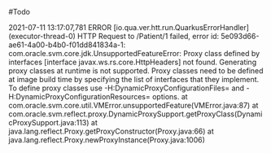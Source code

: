 #Todo

2021-07-11 13:17:07,781 ERROR [io.qua.ver.htt.run.QuarkusErrorHandler] (executor-thread-0) HTTP Request to /Patient/1 failed, error id: 5e093d66-ae61-4a00-b4b0-f01dd841834a-1: com.oracle.svm.core.jdk.UnsupportedFeatureError: Proxy class defined by interfaces [interface javax.ws.rs.core.HttpHeaders] not found. Generating proxy classes at runtime is not supported. Proxy classes need to be defined at image build time by specifying the list of interfaces that they implement. To define proxy classes use -H:DynamicProxyConfigurationFiles=<comma-separated-config-files> and -H:DynamicProxyConfigurationResources=<comma-separated-config-resources> options.
at com.oracle.svm.core.util.VMError.unsupportedFeature(VMError.java:87)
at com.oracle.svm.reflect.proxy.DynamicProxySupport.getProxyClass(DynamicProxySupport.java:113)
at java.lang.reflect.Proxy.getProxyConstructor(Proxy.java:66)
at java.lang.reflect.Proxy.newProxyInstance(Proxy.java:1006)
